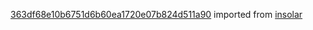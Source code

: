 [363df68e10b6751d6b60ea1720e07b824d511a90](https://github.com/insolar/insolar/commit/363df68e10b6751d6b60ea1720e07b824d511a90) imported from [insolar](https://github.com/insolar/insolar)

